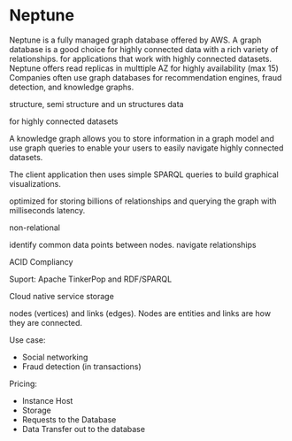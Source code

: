 
# Neptune

Neptune is a fully managed graph database offered by AWS.
A graph database is a good choice for highly connected data with a rich variety of relationships.  for applications that work with highly connected datasets. 
Neptune offers read replicas in multtiple AZ for highly availability (max 15)
Companies often use graph databases for recommendation engines, fraud detection, and knowledge graphs.

structure, semi structure and un structures data

for highly connected datasets

A knowledge graph allows you to store information in a graph model and use graph queries to enable your users to easily navigate highly connected datasets.

The client application then uses simple SPARQL queries to build graphical visualizations.

optimized for storing billions of relationships and querying the graph with milliseconds latency.

non-relational

identify common data points between nodes.
navigate relationships

ACID Compliancy

Suport: Apache TinkerPop and RDF/SPARQL

Cloud native service storage

nodes (vertices) and links (edges). Nodes are entities and links are how they are connected.

Use case:
- Social networking
- Fraud detection (in transactions)

Pricing:
- Instance Host
- Storage
- Requests to the Database
- Data Transfer out to the database
